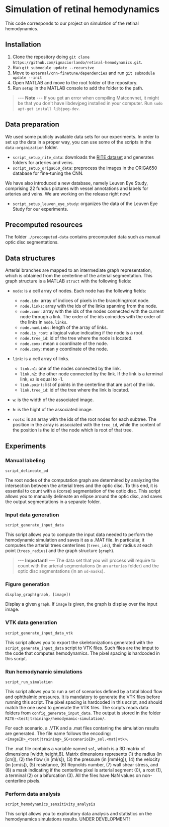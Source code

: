 # Simulation of retinal hemodynamics

This code corresponds to our project on simulation of the retinal hemodynamics.


## Installation

1. Clone the repository doing ```git clone https://github.com/ignaciorlando/retinal-hemodynamics.git```.
2. Run ```git submodule update --recursive```
3. Move to ```external/cnn-finetune/dependencies```  and run ```git submodule update --init```
4. Open MATLAB and move to the root folder of the repository.
5. Run ```setup``` in the MATLAB console to add the folder to the path.

> --- **Note** --- If you get an error when compiling Matconvnet, it might be that you don't have libdevjpeg installed in your computer. Run ```sudo apt-get install libjpeg-dev```.

## Data preparation

We used some publicly available data sets for our experiments. In order to set up the data in a proper way, you can use some of the scripts in the ```data-organization``` folder.

- ```script_setup_rite_data```: downloads the [RITE dataset](https://medicine.uiowa.edu/eye/rite-dataset) and generates folders for arteries and veins.
- ```script_setup_origa650_data```: preprocess the images in the ORIGA650 database for fine-tuning the CNN.

We have also introduced a new database, namely Leuven Eye Study, comprising 22 fundus pictures with vessel annotations and labels for arteries and veins.
We are working on the release right now!

- ```script_setup_leuven_eye_study```: organizes the data of the Leuven Eye Study for our experiments.

## Precomputed resources

The folder ```./precomputed-data``` contains precomputed data such as manual optic disc segmentations.

## Data structures

Arterial branches are mapped to an intermediate graph representation, which is obtained from the centerline of the arterial segmentation. This graph structure is a MATLAB ```struct``` with the following fields:

- ```node```: is a cell array of nodes. Each node has the following fields:
    - ```node.idx```: array of indices of pixels in the branching/root node.
    - ```node.links```: array with the ids of the links spanning from the node.
    - ```node.conn```: array with the ids of the nodes connected with the current node through a link. The order of the ids coincides with the order of the links in ```node.links```.
    - ```node.numLinks```: length of the array of links.
    - ```node.is_root```: a logical value indicating if the node is a root.
    - ```node.tree_id```: id of the tree where the node is located.
    - ```node.comx```: mean x coordinate of the node.
    - ```node.comy```: mean y coordinate of the node.

- ```link```: is a cell array of links.
    - ```link.n1```: one of the nodes connected by the link.
    - ```link.n2```: the other node connected by the link. If the link is a terminal link, ```n2``` is equal to -1.
    - ```link.point```: list of points in the centerline that are part of the link.
    - ```link.tree_id```: id of the tree where the link is located.

- ```w```: is the width of the associated image.
- ```h```: is the hight of the associated image.
- ```roots```: is an array with the ids of the root nodes for each subtree. The position in the array is associated with the ```tree_id```, while the content of the position is the id of the node which is root of that tree.




## Experiments

### Manual labeling

```script_delineate_od```

The root nodes of the computation graph are determined by analyzing the intersection between the arterial trees and the optic disc. To this end, it is essential to count with a (corse) segmentation of the optic disc. This script allows you to manually delineate an ellipse around the optic disc, and saves the output segmentations in a separate folder.

### Input data generation

```script_generate_input_data```

This script allows you to compute the input data needed to perform the hemodynamic simulation and saves it as a .MAT file. In particular, it computes the arterial trees centerlines (```trees_ids```), their radius at each point (```trees_radius```) and the graph structure (```graph```).

> --- **Important!** --- The data set that you will process will require to count with the arterial segmentations (in an ```arteries``` folder) and the optic disc segmentations (in an ```od-masks```).

### Figure generation

```display_graph(graph, [image])```

Display a given ```graph```. If ```image``` is given, the graph is display over the input image.

### VTK data generation

```script_generate_input_data_vtk```

This script allows you to export the skeletonizations generated with the ```script_generate_input_data``` script to VTK files.
Such files are the imput to the code that computes hemodynamics. The pixel spacing is hardcoded in this script.

### Run hemodynamic simulations

```script_run_simulation```

This script allows you to run a set of scenarios defined by a total blood flow and ophthalmic pressures.
It is mandatory to generate the VTK files before running this script.
The pixel spacing is hardcoded in this script, and should match the one used to generate the VTK files.
The scripts reads data folders from ```config_generate_input_data```.
The output is stored in the folder ```RITE-<test|training>/hemodynamic-simulation/```.

For each scenario, a .VTK and a .mat files contaning the simulation results are generated.
The file name follows the encoding: ```<ImageID>_<test|training>_SC<scenarioID>_sol.<mat|vtk>```.

The .mat file contains a variable named ```sol```, which is a 3D matrix of dimensions [width,height,8]. 
Matrix dimensions represents (1) the radius (in [cm]), (2) the flow (in [ml/s]), (3) the pressure (in [mmHg]), (4) the velocity (in [cm/s]), (5) resistance, (6) Reynolds number, (7) wall shear stress, and (8)
a mask indicating if the centerline pixel is arterial segment (0), a root (1), a terminal (2) or a bifurcation (3). All the files have NaN values on non-centerline pixels.

### Perform data analysis

```script_hemodynamics_sensitivity_analysis```

This script allows you to exploratory data analysis and statistics on the hemodynamics simulations results.
UNDER DEVELOPMENT!



